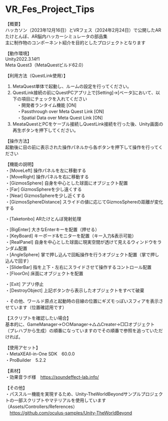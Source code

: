 # VR_Fes_Project_Tips
  
【概要】  
ハッカソン（2023年12月16日）とVRフェス（2024年2月24日）で公開したARたけとんぼ、AR脳内ハッカーシミュレータの部品集  
主に制作物のコンポーネント紹介を目的としたプロジェクトとなります  
  
【動作環境】  
Unity2022.3.14f1  
Meta Quest3（MetaQuestビルド62.0）  
  
【利用方法（QuestLink使用）】  
1. MetaQuest単体で起動し、ルームの設定を行ってください。  
2. QuestLink接続の前にQuestPCアプリ上で[Setting]->[ベータ]において、以下の項目にチェックを入れてください  
　・開発者ランタイム機能 [ON]  
　・Passthrough over Meta Quest Link [ON]  
　・Spatial Data over Meta Quest Link [ON]  
3. MeataQuestとPCをケーブル接続しQuestLink接続を行った後、Unity画面の再生ボタンを押下してください。  
  
【操作方法】  
 起動後に目の前に表示された操作パネルから各ボタンを押下して操作を行ってください  
  
【機能の説明】  
・[MoveLeft] 操作パネルを左に移動する  
・[MoveRight] 操作パネルを右に移動する  
・[GizmosSphere] 自身を中心とした球面にオブジェクト配置  
・[Far] GizmosSphereを少し遠くする  
・[Near] GizmosSphereを少し近くする  
・[GizmosSphereDistance] スライドの値に応じてGizmosSphereの距離が変化する  
  
・[Taketonbo] ARたけとんぼ発射処理  
  
・[BigEnter] 大きなEnterキーを配置（押せる）  
・[KeyBoard] キーボード&モニターを配置（キー入力&表示可能）  
・[RealPanel] 自身を中心とした球面に現実空間が透けて見えるウィンドウをランダム配置  
・[AngleSphere] 掌で押し込んで回転操作を行うオブジェクト配置（掌で押し込んで回す）  
・[SliderBar] 指を上下・左右にスライドさせて操作するコントロール配置  
・[FloorOn] 床面にオブジェクトを配置  
  
・[Exit] アプリ停止  
・[DestroyObject] 上記ボタンから表示したオブジェクトをすべて破棄  
  
・その他、ワールド原点と起動時の目線の位置にギズモっぽいスフィアを表示させています（位置確認用です）  
  
【スクリプトを確認したい場合】  
基本的に、GameManager→○○Manager→△△Creater→□□オブジェクト（プレハブから生成）の順番になっていますのでその順番で参照を追っていただければ。  
  
【使用アセット】  
・MetaXEAll-in-One SDK　60.0.0  
・ProBuilder　5.2.2  
  
【素材】  
・効果音ラボ様　https://soundeffect-lab.info/  
  
 【その他】  
 ・パススルー機能を実現するため、Unity-TheWorldBeyondサンプルプロジェクトの一部スクリプトやマテリアルを使用しています（Assets/Controllers/References）  
　https://github.com/oculus-samples/Unity-TheWorldBeyond
